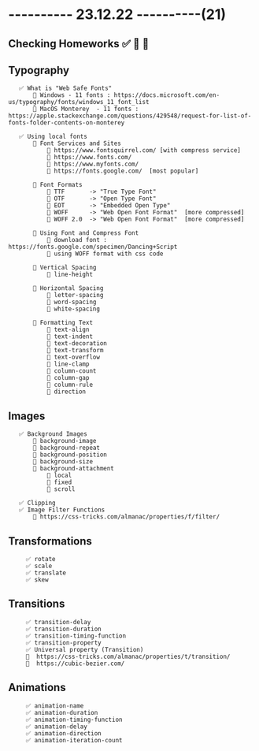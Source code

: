 # ---------- 23.12.22 ----------(21)

## Checking Homeworks ✅ 🔷 🎁

## Typography

       ✅ What is "Web Safe Fonts"
           🔷 Windows - 11 fonts : https://docs.microsoft.com/en-us/typography/fonts/windows_11_font_list
           🔷 MacOS Monterey  - 11 fonts : https://apple.stackexchange.com/questions/429548/request-for-list-of-fonts-folder-contents-on-monterey

       ✅ Using local fonts
           🔷 Font Services and Sites
               🎁 https://www.fontsquirrel.com/ [with compress service]
               🎁 https://www.fonts.com/
               🎁 https://www.myfonts.com/
               🎁 https://fonts.google.com/  [most popular]

           🔷 Font Formats
               🎁 TTF       -> "True Type Font"
               🎁 OTF       -> "Open Type Font"
               🎁 EOT       -> "Embedded Open Type"
               🎁 WOFF      -> "Web Open Font Format"  [more compressed]
               🎁 WOFF 2.0  -> "Web Open Font Format"  [more compressed]

           🔷 Using Font and Compress Font
               🎁 download font :  https://fonts.google.com/specimen/Dancing+Script
               🎁 using WOFF format with css code

           🔷 Vertical Spacing
               🎁 line-height

           🔷 Horizontal Spacing
               🎁 letter-spacing
               🎁 word-spacing
               🎁 white-spacing

           🔷 Formatting Text
               🎁 text-align
               🎁 text-indent
               🎁 text-decoration
               🎁 text-transform
               🎁 text-overflow
               🎁 line-clamp
               🎁 column-count
               🎁 column-gap
               🎁 column-rule
               🎁 direction

## Images

       ✅ Background Images
           🔷 background-image
           🔷 background-repeat
           🔷 background-position
           🔷 background-size
           🔷 background-attachment
               🎁 local
               🎁 fixed
               🎁 scroll

       ✅ Clipping
       ✅ Image Filter Functions
           🔷 https://css-tricks.com/almanac/properties/f/filter/

## Transformations

         ✅ rotate
         ✅ scale
         ✅ translate
         ✅ skew

## Transitions

         ✅ transition-delay
         ✅ transition-duration
         ✅ transition-timing-function
         ✅ transition-property
         ✅ Universal property (Transition)
         🔗  https://css-tricks.com/almanac/properties/t/transition/
         🔗  https://cubic-bezier.com/

## Animations

         ✅ animation-name
         ✅ animation-duration
         ✅ animation-timing-function
         ✅ animation-delay
         ✅ animation-direction
         ✅ animation-iteration-count

